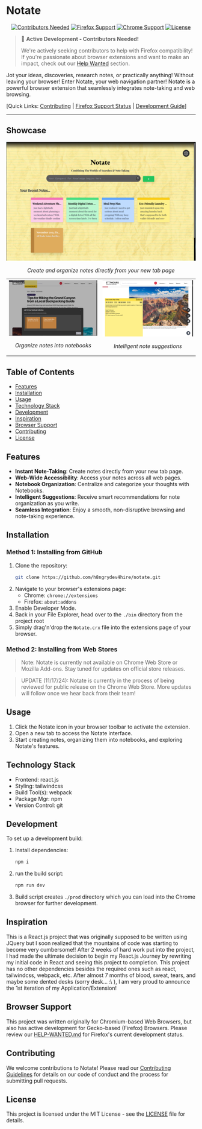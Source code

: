 # Notate

<div align="center">

[![Contributors Needed](https://img.shields.io/badge/Contributors-Needed-red.svg)](CONTRIBUTING.md)
[![Firefox Support](https://img.shields.io/badge/Firefox_Support-In_Progress-orange.svg)](CONTRIBUTING.md)
[![Chrome Support](https://img.shields.io/badge/Chrome-Full_Support-green.svg)](CONTRIBUTING.md)
[![License](https://img.shields.io/badge/License-MIT-blue.svg)](LICENSE)

</div>

> 🚧 **Active Development - Contributors Needed!** 
>
> We're actively seeking contributors to help with Firefox compatibility! If you're passionate about browser extensions and want to make an impact, check out our [Help Wanted](#help-wanted) section.

Jot your ideas, discoveries, research notes, or practically anything! Without leaving your browser! Enter Notate, your web navigation partner! 
Notate is a powerful browser extension that seamlessly integrates note-taking and web browsing.

[Quick Links: [Contributing](#contributing) | [Firefox Support Status](#browser-support) | [Development Guide](#development)]

---

## Showcase

<div align="center">
  <img src="./assets/webstore/promo1.png" alt="Notate New Tab Interface" width="800"/>
  <p><em>Create and organize notes directly from your new tab page</em></p>
  <table>
    <tr>
      <td align="center">
        <img src="./assets/webstore/promo2.png" alt="Notebook Organization" width="400"/>
        <p><em>Organize notes into notebooks</em></p>
      </td>
      <td align="center">
        <img src="./assets/webstore/promo3.png" alt="Smart Suggestions" width="400"/>
        <p><em>Intelligent note suggestions</em></p>
      </td>
    </tr>
  </table>
</div>

## Table of Contents

- [Features](#features)
- [Installation](#installation)
- [Usage](#usage)
- [Technology Stack](#technology-stack)
- [Development](#development)
- [Inspiration](#inspiration)
- [Browser Support](#browser-support)
- [Contributing](#contributing)
- [License](#license)

## Features

- **Instant Note-Taking**: Create notes directly from your new tab page.
- **Web-Wide Accessibility**: Access your notes across all web pages.
- **Notebook Organization**: Centralize and categorize your thoughts with Notebooks.
- **Intelligent Suggestions**: Receive smart recommendations for note organization as you write.
- **Seamless Integration**: Enjoy a smooth, non-disruptive browsing and note-taking experience.

## Installation

### Method 1: Installing from GitHub

1. Clone the repository:
   ```bash
   git clone https://github.com/h8ngrydev4hire/notate.git
   ```
2. Navigate to your browser's extensions page:
   - Chrome: `chrome://extensions`
   - Firefox: `about:addons`
3. Enable Developer Mode.
4. Back in your File Explorer, head over to the `./bin` directory from the project root
5. Simply drag'n'drop the `Notate.crx` file into the extensions page of your browser.


### Method 2: Installing from Web Stores

> Note: Notate is currently not available on Chrome Web Store or Mozilla Add-ons. Stay tuned for updates on official store releases.

> UPDATE (11/17/24): Notate is currently in the process of being reviewed for public release on the Chrome Web Store. More updates will follow once we hear back from their team!

## Usage

1. Click the Notate icon in your browser toolbar to activate the extension.
2. Open a new tab to access the Notate interface.
3. Start creating notes, organizing them into notebooks, and exploring Notate's features.


## Technology Stack

- Frontend: react.js
- Styling: tailwindcss
- Build Tool(s): webpack
- Package Mgr: npm
- Version Control: git

## Development

To set up a development build:

1. Install dependencies:
   ```bash
   npm i 
   ```
2. run the build script:
   ```bash
   npm run dev
   ```
3. Build script creates `./prod` directory which you can load into the Chrome browser for further development. 


## Inspiration

This is a React.js project that was originally supposed to be written using JQuery but I soon realized that the mountains of code was starting to become very cumbersome!! After 2 weeks of hard work put into the project, I had made the ultimate decision to begin my React.js Journey by rewriting my initial code in React and seeing this project to completion. This project has no other dependencies besides the required ones such as react, tailwindcss, webpack, etc. After almost 7 months of blood, sweat, tears, and maybe some dented desks (sorry desk... :\ ), I am very proud to announce the 1st iteration of my Application/Extension!

## Browser Support

This project was written originally for Chromium-based Web Browsers, but also has active development for Gecko-based (Firefox) Browsers. Please review our [HELP-WANTED.md](https://github.com/h8ngryDev4Hire/notate/blob/main/HELP-WANTED.md) for Firefox's current development status.

## Contributing

We welcome contributions to Notate! Please read our [Contributing Guidelines](CONTRIBUTING.md) for details on our code of conduct and the process for submitting pull requests.

## License

This project is licensed under the MIT License - see the [LICENSE](LICENSE) file for details.
